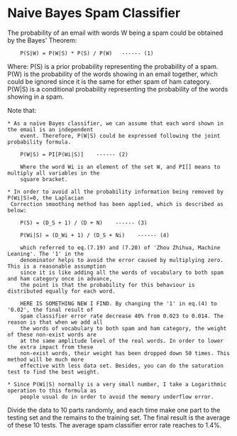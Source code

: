 # Naive Bayes Spam Classifier
The probability of an email with words W being a spam could be obtained by the Bayes' Theorem:

        P(S|W) = P(W|S) * P(S) / P(W)   ------ (1)

Where:
    P(S) is a prior probability representing the probability of a spam.
    P(W) is the probability of the words showing in an email together, which could be ignored since
        it is the same for ether spam of ham category.
    P(W|S) is a conditional probability representing the probability of the words showing in a spam.

Note that:

    * As a naïve Bayes classifier, we can assume that each word shown in the email is an independent
        event. Therefore, P(W|S) could be expressed following the joint probability formula.

        P(W|S) = PI[P(Wi|S)]    ------ (2)

        Where the word Wi is an element of the set W, and PI[] means to multiply all variables in the
        square bracket.

    * In order to avoid all the probability information being removed by P(Wi|S)=0, the Laplacian
     Correction smoothing method has been applied, which is described as below:

        P(S) = (D_S + 1) / (D + N)    ------ (3)

        P(Wi|S) = (D_Wi + 1) / (D_S + Ni)    ------ (4)

        which referred to eq.(7.19) and (7.20) of 'Zhou Zhihua, Machine Leaning'. The '1' in the
        denominator helps to avoid the error caused by multiplying zero. This is a reasonable assumption
        since it is like adding all the words of vocabulary to both spam and ham category once in advance,
        the point is that the probability for this behaviour is distributed equally for each word.

        HERE IS SOMETHING NEW I FIND. By changing the '1' in eq.(4) to '0.02', the final result of
        spam classifier error rate decrease 40% from 0.023 to 0.014. The reason is that when we add all
        the words of vocabulary to both spam and ham category, the weight of these non-exist words are
        at the same amplitude level of the real words. In order to lower the extra impact from these
        non-exist words, their weight has been dropped down 50 times. This method will be much more
        effective with less data set. Besides, you can do the saturation test to find the best weight.

    * Since P(Wi|S) normally is a very small number, I take a Logarithmic operation to this formula as
        people usual do in order to avoid the memory underflow error.
        
Divide the data to 10 parts randomly, and each time make one part to the testing set and the remains to 
the training set. The final result is the average of these 10 tests. The average spam classifier error 
rate reaches to 1.4%.
